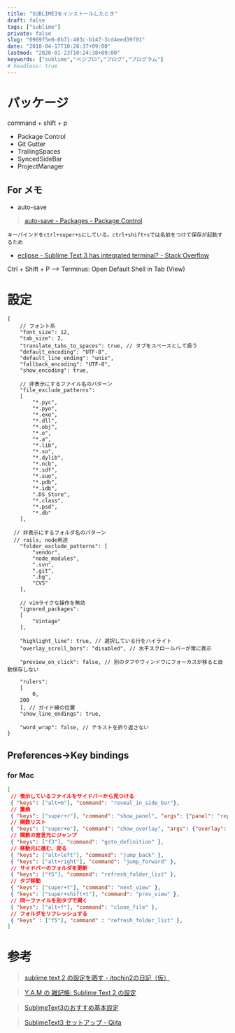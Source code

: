 ```yaml
---
title: "SUBLIME3をインストールしたとき"
draft: false
tags: ["sublime"]
private: false
slug: "0969f5e0-0b71-403c-b147-3cd4eed39f01"
date: "2018-04-17T10:28:37+09:00"
lastmod: "2020-01-23T10:24:38+09:00"
keywords: ["sublime","ベジプロ","プログ","プログラム"]
# headless: true
---
```


# パッケージ
command + shift + p

* Package Control
* Git Gutter
* TrailingSpaces
* SyncedSideBar
* ProjectManager

## For メモ 
* auto-save
> [auto-save - Packages - Package Control](https://packagecontrol.io/packages/auto-save)

```!
キーバインドをctrl+super+sにしている。ctrl+shift+sでは名前をつけて保存が起動するため
```

* [eclipse - Sublime Text 3 has integrated terminal? - Stack Overflow](https://stackoverflow.com/questions/31439023/sublime-text-3-has-integrated-terminal)

Ctrl + Shift + P --> Terminus: Open Default Shell in Tab (View)

# 設定
```json:Preferences->Settings
{
	// フォント系
	"font_size": 12,
	"tab_size": 2,
	"translate_tabs_to_spaces": true, // タブをスペースとして扱う
	"default_encoding": "UTF-8",
	"default_line_ending": "unix",
	"fallback_encoding": "UTF-8",
	"show_encoding": true,

	// 非表示にするファイル名のパターン
	"file_exclude_patterns":
	[
		"*.pyc",
		"*.pyo",
		"*.exe",
		"*.dll",
		"*.obj",
		"*.o",
		"*.a",
		"*.lib",
		"*.so",
		"*.dylib",
		"*.ncb",
		"*.sdf",
		"*.suo",
		"*.pdb",
		"*.idb",
		".DS_Store",
		"*.class",
		"*.psd",
		"*.db"
	],

  // 非表示にするフォルダ名のパターン
  // rails, node用途
	"folder_exclude_patterns": [
		"vendor",
		"node_modules",
		".svn",
		".git",
		".hg",
		"CVS"
	],

	// vimライクな操作を無効
	"ignored_packages":
	[
		"Vintage"
	],

	"highlight_line": true, // 選択している行をハイライト
	"overlay_scroll_bars": "disabled", // 水平スクロールバーが常に表示

	"preview_on_click": false, // 別のタブやウィンドウにフォーカスが移ると自動保存しない

	"rulers":
	[
		0,
    200
	], // ガイド線の位置
	"show_line_endings": true,

	"word_wrap": false, // テキストを折り返さない
}
```

## Preferences->Key bindings
### for Mac
```json
[
 // 表示しているファイルをサイドバーから見つける
 { "keys": ["alt+m"], "command": "reveal_in_side_bar"},
 // 置換
 { "keys": ["super+r"], "command": "show_panel", "args": {"panel": "replace", "reverse": false} },
 // 関数リスト
 { "keys": ["super+o"], "command": "show_overlay", "args": {"overlay": "goto", "text": "@"} },
 // 関数の宣言元にジャンプ
 { "keys": ["f3"], "command": "goto_definition" },
 // 移動元に進む、戻る
 { "keys": ["alt+left"], "command": "jump_back" },
 { "keys": ["alt+right"], "command": "jump_forward" },
 // サイドバーのフォルダを更新
 { "keys": ["f5"], "command": "refresh_folder_list" },
 // タブ移動
 { "keys": ["super+t"], "command": "next_view" },
 { "keys": ["super+shift+t"], "command": "prev_view" },
 // 同一ファイルを別タブで開く
 { "keys": ["alt+f"], "command": "clone_file" },
 // フォルダをリフレッシュする
 { "keys" : ["f5"], "command" : "refresh_folder_list" },
]
```

# 参考
> [sublime text 2 の設定を晒す - itochin2の日記（仮）](http://itochin2.hatenablog.com/entry/2013/04/21/203427)

> [Y.A.M の 雑記帳: Sublime Text 2 の設定](http://y-anz-m.blogspot.jp/2012/12/sublime-text-2.html)

> [SublimeText3のおすすめ基本設定](https://news.ko-zu.com/st3_user/)

> [SublimeText3 セットアップ - Qiita](https://qiita.com/AkihiroTakamura/items/69ec7e641423585062ca)
